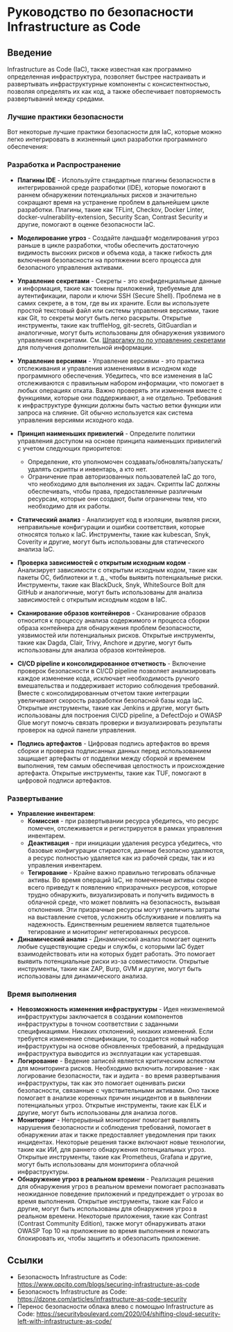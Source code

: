 <!---
Copyright 2021 Nokia
Licensed under the Creative Commons Attribution-ShareAlike 3.0 Unported License
SPDX-License-Identifier: CC-BY-SA-3.0
--->

# Руководство по безопасности Infrastructure as Code

## Введение

Infrastructure as Code (IaC), также известная как программно определенная инфраструктура, позволяет быстрее настраивать и развертывать инфраструктурные компоненты с консистентностью, позволяя определять их как код, а также обеспечивает повторяемость развертываний между средами.

### Лучшие практики безопасности

Вот некоторые лучшие практики безопасности для IaC, которые можно легко интегрировать в жизненный цикл разработки программного обеспечения:

### Разработка и Распространение

- **Плагины IDE** - Используйте стандартные плагины безопасности в интегрированной среде разработки (IDE), которые помогают в раннем обнаружении потенциальных рисков и значительно сокращают время на устранение проблем в дальнейшем цикле разработки. Плагины, такие как TFLint, Checkov, Docker Linter, docker-vulnerability-extension, Security Scan, Contrast Security и другие, помогают в оценке безопасности IaC.
- **Моделирование угроз** - Создайте ландшафт моделирования угроз раньше в цикле разработки, чтобы обеспечить достаточную видимость высоких рисков и объема кода, а также гибкость для включения безопасности на протяжении всего процесса для безопасного управления активами.
- **Управление секретами** - Секреты - это конфиденциальные данные и информация, такие как токены приложений, требуемые для аутентификации, пароли и ключи SSH (Secure Shell). Проблема не в самих секрете, а в том, где вы их храните. Если вы используете простой текстовый файл или системы управления версиями, такие как Git, то секреты могут быть легко раскрыты. Открытые инструменты, такие как truffleHog, git-secrets, GitGuardian и аналогичные, могут быть использованы для обнаружения уязвимого управления секретами. См. [Шпаргалку по по управлению секретами](Secrets_Management_Cheat_Sheet.md) для получения дополнительной информации.
- **Управление версиями** - Управление версиями - это практика отслеживания и управления изменениями в исходном коде программного обеспечения. Убедитесь, что все изменения в IaC отслеживаются с правильным набором информации, что помогает в любых операциях отката. Важно проверять эти изменения вместе с функциями, которые они поддерживают, а не отдельно. Требования к инфраструктуре функции должны быть частью ветки функции или запроса на слияние. Git обычно используется как система управления версиями исходного кода.
- **Принцип наименьших привилегий** - Определите политики управления доступом на основе принципа наименьших привилегий с учетом следующих приоритетов:

    - Определение, кто уполномочен создавать/обновлять/запускать/удалять скрипты и инвентарь, а кто нет.
    - Ограничение прав авторизованных пользователей IaC до того, что необходимо для выполнения их задач. Скрипты IaC должны обеспечивать, чтобы права, предоставленные различным ресурсам, которые они создают, были ограничены тем, что необходимо для их работы.

- **Статический анализ** - Анализирует код в изоляции, выявляя риски, неправильные конфигурации и ошибки соответствия, которые относятся только к IaC. Инструменты, такие как kubescan, Snyk, Coverity и другие, могут быть использованы для статического анализа IaC.
- **Проверка зависимостей с открытым исходным кодом** - Анализирует зависимости с открытым исходным кодом, такие как пакеты ОС, библиотеки и т. д., чтобы выявить потенциальные риски. Инструменты, такие как BlackDuck, Snyk, WhiteSource Bolt для GitHub и аналогичные, могут быть использованы для анализа зависимостей с открытым исходным кодом в IaC.
- **Сканирование образов контейнеров** - Сканирование образов относится к процессу анализа содержимого и процесса сборки образа контейнера для обнаружения проблем безопасности, уязвимостей или потенциальных рисков. Открытые инструменты, такие как Dagda, Clair, Trivy, Anchore и другие, могут быть использованы для анализа образов контейнеров.
- **CI/CD pipeline и консолидированное отчетность** - Включение проверок безопасности в CI/CD pipeline позволяет анализировать каждое изменение кода, исключает необходимость ручного вмешательства и поддерживает историю соблюдения требований. Вместе с консолидированным отчетом такие интеграции увеличивают скорость разработки безопасной базы кода IaC. Открытые инструменты, такие как Jenkins и другие, могут быть использованы для построения CI/CD pipeline, а DefectDojo и OWASP Glue могут помочь связать проверки и визуализировать результаты проверок на одной панели управления.
- **Подпись артефактов** - Цифровая подпись артефактов во время сборки и проверка подписанных данных перед использованием защищает артефакты от подделки между сборкой и временем выполнения, тем самым обеспечивая целостность и происхождение артефакта. Открытые инструменты, такие как TUF, помогают в цифровой подписи артефактов.

### Развертывание

- **Управление инвентарем**:
    - **Комиссия** - при развертывании ресурса убедитесь, что ресурс помечен, отслеживается и регистрируется в рамках управления инвентарем.
    - **Деактивация** - при инициации удаления ресурса убедитесь, что базовые конфигурации стираются, данные безопасно удаляются, а ресурс полностью удаляется как из рабочей среды, так и из управления инвентарем.
    - **Тегирование** - Крайне важно правильно тегировать облачные активы. Во время операций IaC, не помеченные активы скорее всего приведут к появлению «призрачных» ресурсов, которые трудно обнаружить, визуализировать и получить видимость в облачной среде, что может повлиять на безопасность, вызывая отклонения. Эти призрачные ресурсы могут увеличить затраты на выставление счетов, усложнить обслуживание и повлиять на надежность. Единственным решением является тщательное тегирование и мониторинг нетегированных ресурсов.
- **Динамический анализ** - Динамический анализ помогает оценить любые существующие среды и службы, с которыми IaC будет взаимодействовать или на которых будет работать. Это помогает выявить потенциальные риски из-за совместимости. Открытые инструменты, такие как ZAP, Burp, GVM и другие, могут быть использованы для динамического анализа.

### Время выполнения

- **Невозможность изменения инфраструктуры** - Идея неизменяемой инфраструктуры заключается в создании компонентов инфраструктуры в точном соответствии с заданными спецификациями. Никаких отклонений, никаких изменений. Если требуется изменение спецификации, то создается новый набор инфраструктуры на основе обновленных требований, а предыдущая инфраструктура выводится из эксплуатации как устаревшая.
- **Логирование** - Ведение записей является критическим аспектом для мониторинга рисков. Необходимо включить логирование - как логирование безопасности, так и аудита - во время развертывания инфраструктуры, так как это помогает оценивать риски безопасности, связанные с чувствительными активами. Оно также помогает в анализе коренных причин инцидентов и в выявлении потенциальных угроз. Открытые инструменты, такие как ELK и другие, могут быть использованы для анализа логов.
- **Мониторинг** - Непрерывный мониторинг помогает выявлять нарушения безопасности и соблюдения требований, помогает в обнаружении атак и также предоставляет уведомления при таких инцидентах. Некоторые решения также включают новые технологии, такие как ИИ, для раннего обнаружения потенциальных угроз. Открытые инструменты, такие как Prometheus, Grafana и другие, могут быть использованы для мониторинга облачной инфраструктуры.
- **Обнаружение угроз в реальном времени** - Реализация решения для обнаружения угроз в реальном времени помогает распознавать неожиданное поведение приложений и предупреждает о угрозах во время выполнения. Открытые инструменты, такие как Falco и другие, могут быть использованы для обнаружения угроз в реальном времени. Некоторые приложения, такие как Contrast (Contrast Community Edition), также могут обнаруживать атаки OWASP Top 10 на приложение во время выполнения и помогать блокировать их, чтобы защитить и обезопасить приложение.

## Ссылки

- Безопасность Infrastructure as Code: <https://www.opcito.com/blogs/securing-infrastructure-as-code>
- Безопасность Infrastructure as Code: <https://dzone.com/articles/infrastructure-as-code-security>
- Перенос безопасности облака влево с помощью Infrastructure as Code: <https://securityboulevard.com/2020/04/shifting-cloud-security-left-with-infrastructure-as-code/>
